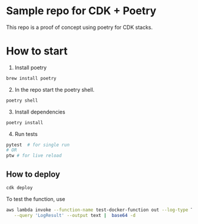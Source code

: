 # Sample repo for CDK + Poetry

This repo is a proof of concept using poetry for CDK stacks.

# How to start

1. Install poetry 

``` bash
brew install poetry
```

2. In the repo start the poetry shell.

``` bash
poetry shell
```

3. Install dependencies

``` bash
poetry install
```

4. Run tests

``` bash
pytest  # for single run
# OR
ptw # for live reload
```

## How to deploy

``` bash
cdk deploy
```

To test the function, use 
``` bash 
aws lambda invoke --function-name test-docker-function out --log-type Tail \
   --query 'LogResult' --output text |  base64 -d
```
